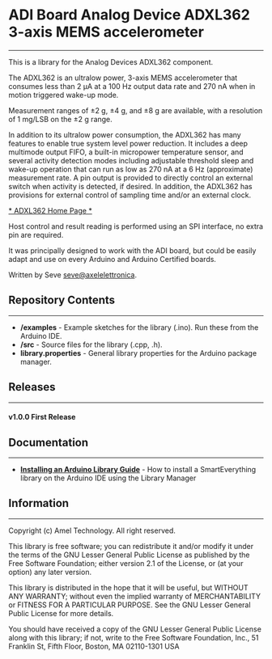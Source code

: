 # ADI Board Analog Device ADXL362  3-axis MEMS accelerometer
----
This is a library for the Analog Devices ADXL362 component.

The ADXL362 is an ultralow power, 3-axis MEMS accelerometer that consumes less than 2 μA at a 100 Hz output data rate
and 270 nA when in motion triggered wake-up mode.

Measurement ranges of ±2 g, ±4 g, and ±8 g are available, with a resolution of 1 mg/LSB on the ±2 g range. 

In addition to its ultralow power consumption, the ADXL362 has many features to enable true system level power reduction. 
It includes a deep multimode output FIFO, a built-in micropower temperature sensor, 
and several activity detection modes including adjustable threshold sleep and wake-up 
operation that can run as low as 270 nA at a 6 Hz (approximate) measurement rate. 
A pin output is provided to directly control an external switch when activity is detected, 
if desired. 
In addition, the ADXL362 has provisions for external control of sampling time and/or an external clock.







[* ADXL362 Home Page *](http://www.analog.com/ADXL362)

Host control and result reading is performed using an SPI interface, no extra pin are required.

It was principally designed to work with the ADI board, but could
be easily adapt and use on every Arduino and Arduino Certified boards.

Written by Seve <seve@axelelettronica>.

## Repository Contents
-------------------
* **/examples** - Example sketches for the library (.ino). Run these from the Arduino IDE. 
* **/src** - Source files for the library (.cpp, .h).
* **library.properties** - General library properties for the Arduino package manager.

## Releases
---
#### v1.0.0 First Release

## Documentation
--------------
* **[Installing an Arduino Library Guide](http://www.arduino.cc/en/Guide/Libraries#toc3)** - How to install a SmartEverything library on the Arduino IDE using the Library Manager


##  Information
-------------------

Copyright (c) Amel Technology. All right reserved.

This library is free software; you can redistribute it and/or
modify it under the terms of the GNU Lesser General Public
License as published by the Free Software Foundation; either
version 2.1 of the License, or (at your option) any later version.

This library is distributed in the hope that it will be useful,
but WITHOUT ANY WARRANTY; without even the implied warranty of
MERCHANTABILITY or FITNESS FOR A PARTICULAR PURPOSE. See the GNU
Lesser General Public License for more details.

You should have received a copy of the GNU Lesser General Public
License along with this library; if not, write to the Free Software
Foundation, Inc., 51 Franklin St, Fifth Floor, Boston, MA 02110-1301 USA

